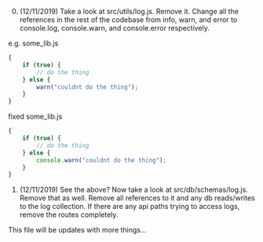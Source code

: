 0. (12/11/2019) Take a look at src/utils/log.js. Remove it. Change all the references in the rest of the codebase from info, warn, and error to console.log, console.warn, and console.error respectively.

e.g.
some_lib.js
```js
{
    if (true) {
        // do the thing
    } else {
        warn("couldnt do the thing");
    }
}
```

fixed some_lib.js
```js
{
    if (true) {
        // do the thing
    } else {
        console.warn("couldnt do the thing");
    }
}
```

1. (12/11/2019) See the above? Now take a look at src/db/schemas/log.js. Remove that as well. Remove all references to it and any db reads/writes to the log collection. If there are any api paths trying to access logs, remove the routes completely.

This file will be updates with more things...

